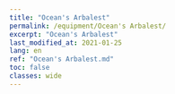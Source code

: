 ```yaml
---
title: "Ocean's Arbalest"
permalink: /equipment/Ocean's Arbalest/
excerpt: "Ocean's Arbalest"
last_modified_at: 2021-01-25
lang: en
ref: "Ocean's Arbalest.md"
toc: false
classes: wide
---
```


